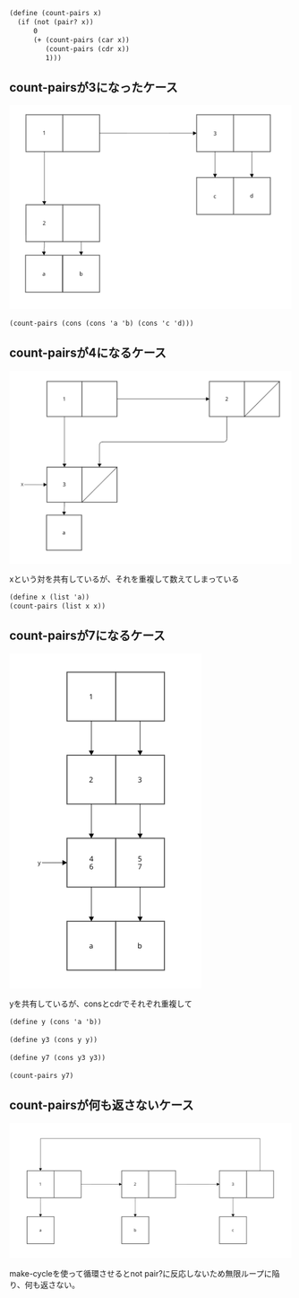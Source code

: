 ```racket
(define (count-pairs x)
  (if (not (pair? x))
      0
      (+ (count-pairs (car x))
         (count-pairs (cdr x))
         1)))
```

## count-pairsが3になったケース
![alt text](image.png)

```racket
(count-pairs (cons (cons 'a 'b) (cons 'c 'd)))
```

## count-pairsが4になるケース
![alt text](image-1.png)

xという対を共有しているが、それを重複して数えてしまっている

```racket
(define x (list 'a))
(count-pairs (list x x))
```

## count-pairsが7になるケース

![alt text](image-2.png)

yを共有しているが、consとcdrでそれぞれ重複して

```racket
(define y (cons 'a 'b))

(define y3 (cons y y))

(define y7 (cons y3 y3))

(count-pairs y7)
```

## count-pairsが何も返さないケース
![alt text](image-3.png)

make-cycleを使って循環させるとnot pair?に反応しないため無限ループに陥り、何も返さない。